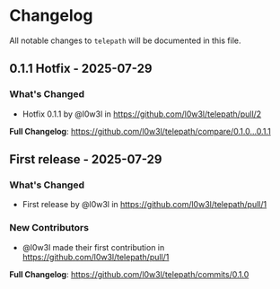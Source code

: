 # Changelog

All notable changes to `telepath` will be documented in this file.

## 0.1.1 Hotfix - 2025-07-29

### What's Changed

* Hotfix 0.1.1 by @l0w3l in https://github.com/l0w3l/telepath/pull/2

**Full Changelog**: https://github.com/l0w3l/telepath/compare/0.1.0...0.1.1

## First release - 2025-07-29

### What's Changed

* First release by @l0w3l in https://github.com/l0w3l/telepath/pull/1

### New Contributors

* @l0w3l made their first contribution in https://github.com/l0w3l/telepath/pull/1

**Full Changelog**: https://github.com/l0w3l/telepath/commits/0.1.0
